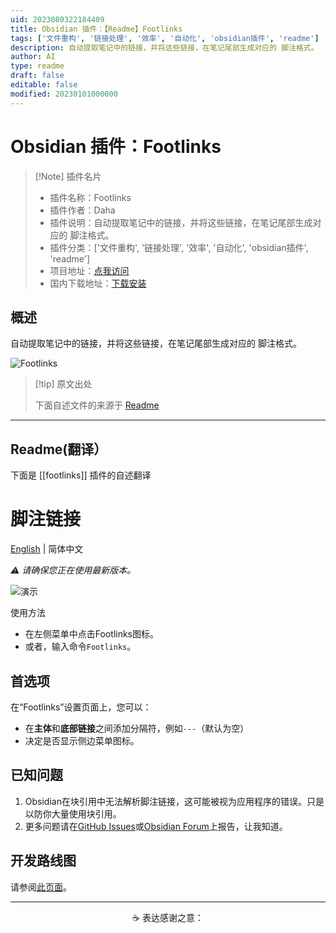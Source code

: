 ```yaml
---
uid: 2023080322184409
title: Obsidian 插件：【Readme】Footlinks
tags: ['文件重构', '链接处理', '效率', '自动化', 'obsidian插件', 'readme']
description: 自动提取笔记中的链接，并将这些链接，在笔记尾部生成对应的 脚注格式。
author: AI
type: readme
draft: false
editable: false
modified: 20230101000000
---
```


# Obsidian 插件：Footlinks

> [!Note] 插件名片
> - 插件名称：Footlinks
> - 插件作者：Daha
> - 插件说明：自动提取笔记中的链接，并将这些链接，在笔记尾部生成对应的 脚注格式。
> - 插件分类：['文件重构', '链接处理', '效率', '自动化', 'obsidian插件', 'readme']
> - 项目地址：[点我访问](https://github.com/DahaWong/obsidian-footlinks)
> - 国内下载地址：[下载安装](https://pkmer.cn/products/plugin/pluginMarket/?footlinks)

## 概述

自动提取笔记中的链接，并将这些链接，在笔记尾部生成对应的 脚注格式。

![Footlinks](https://cdn.pkmer.cn/covers/footlinks.PNG!pkmer)

> [!tip] 原文出处
> 
>下面自述文件的来源于 [Readme](https://ghproxy.net/https://raw.githubusercontent.com/DahaWong/obsidian-footlinks/main/README.md)
> 

---

## Readme(翻译）

下面是 [[footlinks]] 插件的自述翻译


# 脚注链接

[English](https://github.com/DahaWong/obsidian-footlinks/blob/main/README.md) | 简体中文

*⚠️ 请确保您正在使用最新版本。*

![演示](https://raw.githubusercontent.com/DahaWong/obsidian-footlinks/main/demo.png)

使用方法
- 在左侧菜单中点击Footlinks图标。
- 或者，输入命令`Footlinks`。

## 首选项
在“Footlinks”设置页面上，您可以：
- 在**主体**和**底部链接**之间添加分隔符，例如`---`（默认为空）
- 决定是否显示侧边菜单图标。

## 已知问题
1. Obsidian在块引用中无法解析脚注链接，这可能被视为应用程序的错误。只是以防你大量使用块引用。
2. 更多问题请在[GitHub Issues](https://github.com/DahaWong/obsidian-footlinks/issues)或[Obsidian Forum](https://forum.obsidian.md/t/plugin-footlinks/9494)上报告，让我知道。

## 开发路线图
请参阅[此页面](https://github.com/DahaWong/obsidian-footlinks/projects/1)。

---

<p align=center>
  ☕️ 表达感谢之意： 
</p>



